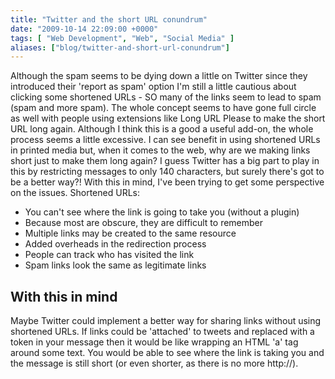 ```yaml
---
title: "Twitter and the short URL conundrum"
date: "2009-10-14 22:09:00 +0000"
tags: [ "Web Development", "Web", "Social Media" ]
aliases: ["blog/twitter-and-short-url-conundrum"]
---
```

Although the spam seems to be dying down a little on Twitter since they introduced their 'report as spam' option I'm still a little cautious about clicking some shortened URLs - SO many of the links seem to lead to spam (spam and more spam). The whole concept seems to have gone full circle as well with people using extensions like Long URL Please to make the short URL long again. Although I think this is a good a useful add-on, the whole process seems a little excessive. I can see benefit in using shortened URLs in printed media but, when it comes to the web, why are we making links short just to make them long again? I guess Twitter has a big part to play in this by restricting messages to only 140 characters, but surely there's got to be a better way?! With this in mind, I've been trying to get some perspective on the issues. Shortened URLs:

<!--more-->

* You can't see where the link is going to take you (without a plugin)
* Because most are obscure, they are difficult to remember
* Multiple links may be created to the same resource
* Added overheads in the redirection process
* People can track who has visited the link
* Spam links look the same as legitimate links

## With this in mind

Maybe Twitter could implement a better way for sharing links without using shortened URLs. If links could be 'attached' to tweets and replaced with a token in your message then it would be like wrapping an HTML 'a' tag around some text. You would be able to see where the link is taking you and the message is still short (or even shorter, as there is no more http://).